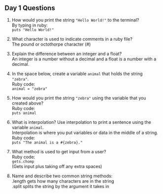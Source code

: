 ## Day 1 Questions

1. How would you print the string `"Hello World!"` to the terminal?  
By typing in ruby:  
`puts "Hello World!"`    

2. What character is used to indicate comments in a ruby file?  
The pound or octothorpe character (#)  

3. Explain the difference between an integer and a float?  
An integer is a number without a decimal and a float is a number with a decimal.  

4. In the space below, create a variable `animal` that holds the string `"zebra"`.  
Ruby code:  
`animal = "zebra"`  

5. How would you print the string `"zebra"` using the variable that you created above?  
Ruby code:  
`puts animal`   

6. What is interpolation? Use interpolation to print a sentence using the variable `animal`.  
Interpolation is where you put variables or data in the middle of a string.  
Ruby code:  
`puts "The animal is a #{zebra}."`    

7. What method is used to get input from a user?  
Ruby code:  
`gets.chomp`    
(Gets input plus taking off any extra spaces)  

8. Name and describe two common string methods:  
.length gets how many characters are in the string  
.split splits the string by the argument it takes in  
